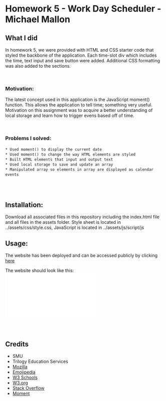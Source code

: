 # Homework 5 - Work Day Scheduler - Michael Mallon

## What I did
In homework 5, we were provided with HTML and CSS starter code that styled the backbone of the application. Each time-slot div which includes the time, text input and save button were added. Additional CSS formatting was also added to the sections. 

<br>

### Motivation:
The latest concept used in this application is the JavaScript moment() function. This allows the application to tell time; something very useful. Motivation on this assignment was to acquire a better understanding of local storage and learn how to trigger evens based off of time.

<br>

### Problems I solved:
    * Used moment() to display the current date
    * Used moment() to change the way HTML elements are styled
    * Built HTML elements that input and output text
    * Used local storage to save and update an array
    * Manipulated array so elements in array are displayed as calendar events
<br />
<br />

## Installation:
Download all associated files in this repository including the index.html file and all files in the assets folder. Style sheet is located in ../assets/css/style.css, JavaScript is located in ../assets/js/script/js

## Usage:
The website has been deployed and can be accessed publicly by clicking [here](https://mikemallonit.github.io/HW5-DayPlanner/)

The website should look like this:
![Website Screen Shot](./assets/websiteScreenshot.pdf)

<br />

## Credits
- SMU
- Trilogy Education Services
- [Mozilla](https://developer.mozilla.org)
- [Emojipedia](https://emojipedia.org/)
- [W3 Schools](https://www.w3schools.com/)
- [W3.org](https://www.w3.org/)
- [Stack Overflow](https://stackoverflow.com)
- [Moment](https://momentjs.com/)


